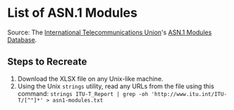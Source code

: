 # List of ASN.1 Modules

Source: The [International Telecommunications Union](https://www.itu.int)'s [ASN.1 Modules Database](https://www.itu.int/ITU-T/recommendations/fl.aspx?lang=1).

## Steps to Recreate

1. Download the XLSX file on any Unix-like machine.
2. Using the Unix `strings` utility, read any URLs from the file using this command: `strings ITU-T_Report | grep -oh 'http://www.itu.int/ITU-T/[^"]*' > asn1-modules.txt`
